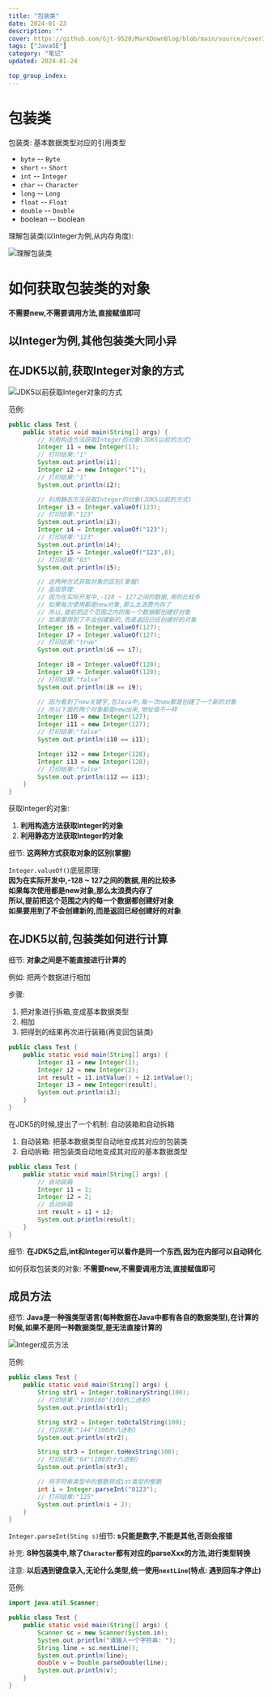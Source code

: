 ```yaml
---
title: "包装类"
date: 2024-01-23
description: ""
cover: https://github.com/Gjt-9520/MarkDownBlog/blob/main/source/coverImages/Aimage-135/Aimage2.jpg?raw=true
tags: ["JavaSE"]
category: "笔记"
updated: 2024-01-24

top_group_index:
---
```


# 包装类

包装类: 基本数据类型对应的引用类型

- `byte` -- `Byte`
- `short` -- `Short`
- `int` -- `Integer`
- `char` -- `Character`
- `long` -- `Long`
- `float` -- `Float`
- `double` -- `Double`
- boolean -- boolean

理解包装类(以Integer为例,从内存角度): 

![理解包装类](../images/理解包装类.png)

# 如何获取包装类的对象

**不需要new,不需要调用方法,直接赋值即可**

## 以Integer为例,其他包装类大同小异

## 在JDK5以前,获取Integer对象的方式

![JDK5以前获取Integer对象的方式](../images/JDK5以前获取Integer对象的方式.png)

范例: 

```java
public class Test {
    public static void main(String[] args) {
        // 利用构造方法获取Integer的对象(JDK5以前的方式)
        Integer i1 = new Integer(1);
        // 打印结果:"1"
        System.out.println(i1);
        Integer i2 = new Integer("1");
        // 打印结果:"1"
        System.out.println(i2);

        // 利用静态方法获取Integer的对象(JDK5以前的方式)
        Integer i3 = Integer.valueOf(123);
        // 打印结果:"123"
        System.out.println(i3);
        Integer i4 = Integer.valueOf("123");
        // 打印结果:"123"
        System.out.println(i4);
        Integer i5 = Integer.valueOf("123",8);
        // 打印结果:"83"
        System.out.println(i5);

        // 这两种方式获取对象的区别(掌握)
        // 底层原理:
        // 因为在实际开发中,-128 ~ 127之间的数据,用的比较多
        // 如果每次使用都是new对象,那么太浪费内存了
        // 所以,提前把这个范围之内的每一个数据都创建好对象
        // 如果要用到了不会创建新的,而是返回已经创建好的对象
        Integer i6 = Integer.valueOf(127);
        Integer i7 = Integer.valueOf(127);
        // 打印结果:"true" 
        System.out.println(i6 == i7);

        Integer i8 = Integer.valueOf(128);
        Integer i9 = Integer.valueOf(128);
        // 打印结果:"false"
        System.out.println(i8 == i9);

        // 因为看到了new关键字,在Java中,每一次new都是创建了一个新的对象
        // 所以下面的两个对象都是new出来,地址值不一样
        Integer i10 = new Integer(127);
        Integer i11 = new Integer(127);
        // 打印结果:"false"
        System.out.println(i10 == i11);

        Integer i12 = new Integer(128);
        Integer i13 = new Integer(128);
        // 打印结果:"false"
        System.out.println(i12 == i13);
    }
}
```

获取Integer的对象:                      
1. **利用构造方法获取Integer的对象**        
2. **利用静态方法获取Integer的对象**      

细节: **这两种方式获取对象的区别(掌握)**     

`Integer.valueOf()`底层原理:            
**因为在实际开发中,-128 ~ 127之间的数据,用的比较多**      
**如果每次使用都是new对象,那么太浪费内存了**     
**所以,提前把这个范围之内的每一个数据都创建好对象**      
**如果要用到了不会创建新的,而是返回已经创建好的对象**     

## 在JDK5以前,包装类如何进行计算

细节: **对象之间是不能直接进行计算的**

例如: 把两个数据进行相加    

步骤: 
1. 把对象进行拆箱,变成基本数据类型
2. 相加
3. 把得到的结果再次进行装箱(再变回包装类)

```java
public class Test {
    public static void main(String[] args) {
        Integer i1 = new Integer(1);
        Integer i2 = new Integer(2);
        int result = i1.intValue() + i2.intValue();
        Integer i3 = new Integer(result);
        System.out.println(i3);
    }
}
```

在JDK5的时候,提出了一个机制: 自动装箱和自动拆箱       
1. 自动装箱: 把基本数据类型自动地变成其对应的包装类      
2. 自动拆箱: 把包装类自动地变成其对应的基本数据类型      
   
```java
public class Test {
    public static void main(String[] args) {
        // 自动装箱
        Integer i1 = 1;
        Integer i2 = 2;
        // 自动拆箱
        int result = i1 + i2;
        System.out.println(result);
    }
}
```

细节: **在JDK5之后,int和Integer可以看作是同一个东西,因为在内部可以自动转化**

如何获取包装类的对象: **不需要new,不需要调用方法,直接赋值即可**

## 成员方法

细节: **Java是一种强类型语言(每种数据在Java中都有各自的数据类型),在计算的时候,如果不是同一种数据类型,是无法直接计算的**

![Integer成员方法](../images/Integer成员方法.png)

范例:  

```java
public class Test {
    public static void main(String[] args) {
        String str1 = Integer.toBinaryString(100);
        // 打印结果:"1100100"(100的二进制)
        System.out.println(str1);

        String str2 = Integer.toOctalString(100);
        // 打印结果:"144"(100的八进制)
        System.out.println(str2);

        String str3 = Integer.toHexString(100);
        // 打印结果:"64"(100的十六进制)
        System.out.println(str3);

        // 将字符串类型中的整数转成int类型的整数
        int i = Integer.parseInt("0123");
        // 打印结果:"125"
        System.out.println(i + 2);
    }
}
```

`Integer.parseInt(Sting s)`细节: **s只能是数字,不能是其他,否则会报错**

补充: **8种包装类中,除了`Character`都有对应的parseXxx的方法,进行类型转换**

注意: **以后遇到键盘录入,无论什么类型,统一使用`nextLine`(特点: 遇到回车才停止)**

范例: 

```java
import java.util.Scanner;

public class Test {
    public static void main(String[] args) {
        Scanner sc = new Scanner(System.in);
        System.out.println("请输入一个字符串: ");
        String line = sc.nextLine();
        System.out.println(line);
        double v = Double.parseDouble(line);
        System.out.println(v);
    }
}
```